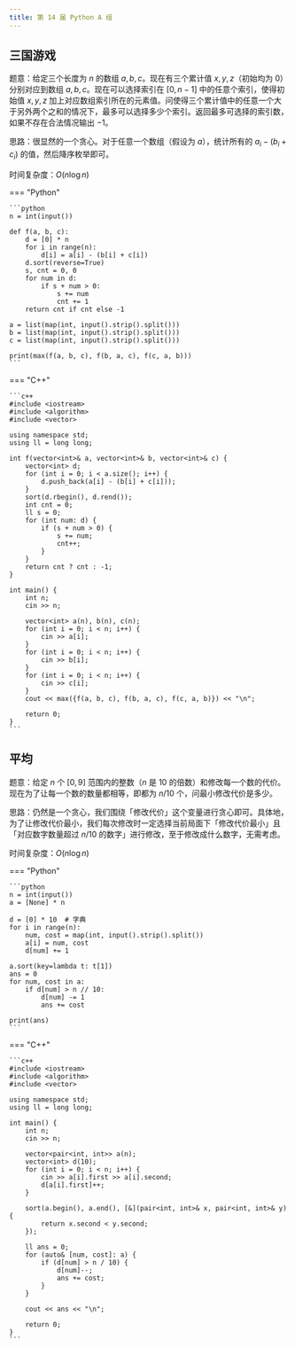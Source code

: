 ```yaml
---
title: 第 14 届 Python A 组
---
```


## 三国游戏

题意：给定三个长度为 $n$ 的数组 $a,b,c$。现在有三个累计值 $x,y,z$（初始均为 $0$）分别对应到数组 $a,b,c$。现在可以选择索引在 $[0,n-1]$ 中的任意个索引，使得初始值 $x,y,z$ 加上对应数组索引所在的元素值。问使得三个累计值中的任意一个大于另外两个之和的情况下，最多可以选择多少个索引。返回最多可选择的索引数，如果不存在合法情况输出 $-1$。

思路：很显然的一个贪心。对于任意一个数组（假设为 $a$），统计所有的 $a_i-(b_i+c_i)$ 的值，然后降序枚举即可。

时间复杂度：$O(n\log n)$

=== "Python"

    ```python
    n = int(input())
    
    def f(a, b, c):
        d = [0] * n
        for i in range(n):
            d[i] = a[i] - (b[i] + c[i])
        d.sort(reverse=True)
        s, cnt = 0, 0
        for num in d:
            if s + num > 0:
                s += num
                cnt += 1
        return cnt if cnt else -1
    
    a = list(map(int, input().strip().split()))
    b = list(map(int, input().strip().split()))
    c = list(map(int, input().strip().split()))
    
    print(max(f(a, b, c), f(b, a, c), f(c, a, b)))
    ```

=== "C++"

    ```c++
    #include <iostream>
    #include <algorithm>
    #include <vector>
    
    using namespace std;
    using ll = long long;
    
    int f(vector<int>& a, vector<int>& b, vector<int>& c) {
        vector<int> d;
        for (int i = 0; i < a.size(); i++) {
            d.push_back(a[i] - (b[i] + c[i]));
        }
        sort(d.rbegin(), d.rend());
        int cnt = 0;
        ll s = 0;
        for (int num: d) {
            if (s + num > 0) {
                s += num;
                cnt++;
            }
        }
        return cnt ? cnt : -1;
    }
    
    int main() {
        int n;
        cin >> n;
    
        vector<int> a(n), b(n), c(n);
        for (int i = 0; i < n; i++) {
            cin >> a[i];
        }
        for (int i = 0; i < n; i++) {
            cin >> b[i];
        }
        for (int i = 0; i < n; i++) {
            cin >> c[i];
        }
        cout << max({f(a, b, c), f(b, a, c), f(c, a, b)}) << "\n";
    
        return 0;
    }
    ```

## 平均

题意：给定 $n$ 个 $[0,9]$ 范围内的整数（$n$ 是 $10$ 的倍数）和修改每一个数的代价。现在为了让每一个数的数量都相等，即都为 $n/10$ 个，问最小修改代价是多少。

思路：仍然是一个贪心，我们围绕「修改代价」这个变量进行贪心即可。具体地，为了让修改代价最小，我们每次修改时一定选择当前局面下「修改代价最小」且「对应数字数量超过 $n/10$ 的数字」进行修改，至于修改成什么数字，无需考虑。

时间复杂度：$O(n\log n)$

=== "Python"

    ```python
    n = int(input())
    a = [None] * n
    
    d = [0] * 10  # 字典
    for i in range(n):
        num, cost = map(int, input().strip().split())
        a[i] = num, cost
        d[num] += 1
    
    a.sort(key=lambda t: t[1])
    ans = 0
    for num, cost in a:
        if d[num] > n // 10:
            d[num] -= 1
            ans += cost
    
    print(ans)
    ```

=== "C++"

    ```c++
    #include <iostream>
    #include <algorithm>
    #include <vector>
    
    using namespace std;
    using ll = long long;
    
    int main() {
        int n;
        cin >> n;
    
        vector<pair<int, int>> a(n);
        vector<int> d(10);
        for (int i = 0; i < n; i++) {
            cin >> a[i].first >> a[i].second;
            d[a[i].first]++;
        }
    
        sort(a.begin(), a.end(), [&](pair<int, int>& x, pair<int, int>& y){
            return x.second < y.second;
        });
    
        ll ans = 0;
        for (auto& [num, cost]: a) {
            if (d[num] > n / 10) {
                d[num]--;
                ans += cost;
            }
        }
    
        cout << ans << "\n";
    
        return 0;
    }
    ```

